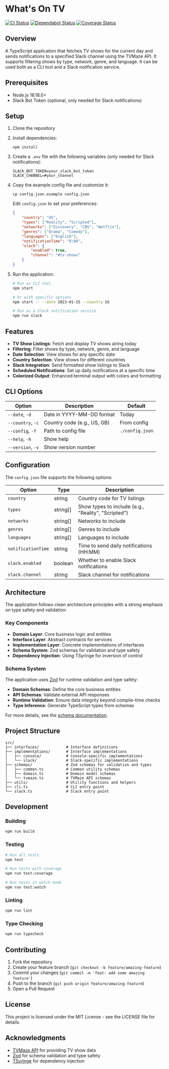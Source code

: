 # What's On TV

[![CI Status](https://github.com/szeller/whatsontv/actions/workflows/ci.yml/badge.svg)](https://github.com/szeller/whatsontv/actions)
[![Dependabot Status](https://img.shields.io/badge/Dependabot-enabled-brightgreen.svg)](https://github.com/szeller/whatsontv/blob/main/.github/dependabot.yml)
[![Coverage Status](https://img.shields.io/badge/Coverage-90%25-brightgreen.svg)](https://github.com/szeller/whatsontv/actions)

## Overview
A TypeScript application that fetches TV shows for the current day and sends notifications to a specified Slack channel using the TVMaze API. It supports filtering shows by type, network, genre, and language. It can be used both as a CLI tool and a Slack notification service.

## Prerequisites
- Node.js 18.18.0+
- Slack Bot Token (optional, only needed for Slack notifications)

## Setup

1. Clone the repository

2. Install dependencies:
   ```
   npm install
   ```

3. Create a `.env` file with the following variables (only needed for Slack notifications):
   ```
   SLACK_BOT_TOKEN=your_slack_bot_token
   SLACK_CHANNEL=#your_channel
   ```

4. Copy the example config file and customize it:
   ```
   cp config.json.example config.json
   ```
   Edit `config.json` to set your preferences:
   ```json
   {
       "country": "US",
       "types": ["Reality", "Scripted"],
       "networks": ["Discovery", "CBS", "Netflix"],
       "genres": ["Drama", "Comedy"],
       "languages": ["English"],
       "notificationTime": "9:00",
       "slack": {
           "enabled": true,
           "channel": "#tv-shows"
       }
   }
   ```

5. Run the application:
   ```bash
   # Run as CLI tool
   npm start
   
   # Or with specific options
   npm start -- --date 2023-01-15 --country US
   
   # Run as a Slack notification service
   npm run slack
   ```

## Features

- **TV Show Listings**: Fetch and display TV shows airing today
- **Filtering**: Filter shows by type, network, genre, and language
- **Date Selection**: View shows for any specific date
- **Country Selection**: View shows for different countries
- **Slack Integration**: Send formatted show listings to Slack
- **Scheduled Notifications**: Set up daily notifications at a specific time
- **Colorized Output**: Enhanced terminal output with colors and formatting

## CLI Options

| Option | Description | Default |
|--------|-------------|---------|
| `--date`, `-d` | Date in YYYY-MM-DD format | Today |
| `--country`, `-c` | Country code (e.g., US, GB) | From config |
| `--config`, `-f` | Path to config file | `./config.json` |
| `--help`, `-h` | Show help | |
| `--version`, `-v` | Show version number | |

## Configuration

The `config.json` file supports the following options:

| Option | Type | Description |
|--------|------|-------------|
| `country` | string | Country code for TV listings |
| `types` | string[] | Show types to include (e.g., "Reality", "Scripted") |
| `networks` | string[] | Networks to include |
| `genres` | string[] | Genres to include |
| `languages` | string[] | Languages to include |
| `notificationTime` | string | Time to send daily notifications (HH:MM) |
| `slack.enabled` | boolean | Whether to enable Slack notifications |
| `slack.channel` | string | Slack channel for notifications |

## Architecture

The application follows clean architecture principles with a strong emphasis on type safety and validation:

### Key Components

- **Domain Layer**: Core business logic and entities
- **Interface Layer**: Abstract contracts for services
- **Implementation Layer**: Concrete implementations of interfaces
- **Schema System**: Zod schemas for validation and type safety
- **Dependency Injection**: Using TSyringe for inversion of control

### Schema System

The application uses [Zod](https://zod.dev/) for runtime validation and type safety:

- **Domain Schemas**: Define the core business entities
- **API Schemas**: Validate external API responses
- **Runtime Validation**: Ensure data integrity beyond compile-time checks
- **Type Inference**: Generate TypeScript types from schemas

For more details, see the [schema documentation](./src/schemas/README.md).

## Project Structure

```
src/
├── interfaces/            # Interface definitions
├── implementations/       # Interface implementations
│   ├── console/           # Console-specific implementations
│   └── slack/             # Slack-specific implementations
├── schemas/               # Zod schemas for validation and types
│   ├── common.ts          # Common utility schemas
│   ├── domain.ts          # Domain model schemas
│   └── tvmaze.ts          # TVMaze API schemas
├── utils/                 # Utility functions and helpers
├── cli.ts                 # CLI entry point
└── slack.ts               # Slack entry point
```

## Development

### Building

```bash
npm run build
```

### Testing

```bash
# Run all tests
npm test

# Run tests with coverage
npm run test:coverage

# Run tests in watch mode
npm run test:watch
```

### Linting

```bash
npm run lint
```

### Type Checking

```bash
npm run typecheck
```

## Contributing

1. Fork the repository
2. Create your feature branch (`git checkout -b feature/amazing-feature`)
3. Commit your changes (`git commit -m 'feat: add some amazing feature'`)
4. Push to the branch (`git push origin feature/amazing-feature`)
5. Open a Pull Request

## License

This project is licensed under the MIT License - see the LICENSE file for details.

## Acknowledgments

- [TVMaze API](https://www.tvmaze.com/api) for providing TV show data
- [Zod](https://zod.dev/) for schema validation and type safety
- [TSyringe](https://github.com/microsoft/tsyringe) for dependency injection
